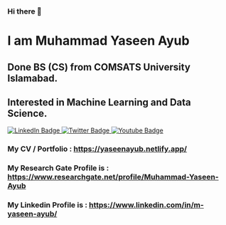 ### Hi there 👋
# I am Muhammad Yaseen Ayub
## Done BS (CS) from COMSATS University Islamabad.
## Interested in Machine Learning and Data Science.

  <div id="badges">
  <a href="https://www.linkedin.com/in/m-yaseen-ayub/">
    <img src="https://img.shields.io/badge/LinkedIn-blue?style=for-the-badge&logo=linkedin&logoColor=white" alt="LinkedIn Badge"/>
  </a>
      <a href="https://twitter.com/M_Yaseen_Ayub">
    <img src="https://img.shields.io/badge/Twitter-blue?style=for-the-badge&logo=twitter&logoColor=white" alt="Twitter Badge"/>
  </a>
        
  <a href="https://www.youtube.com/channel/UCphwXkFSsKozlG-Y0uYBvTg">
    <img src="https://img.shields.io/badge/YouTube-red?style=for-the-badge&logo=youtube&logoColor=white" alt="Youtube Badge"/>
  </a>

</div>
</div>


### My CV / Portfolio : https://yaseenayub.netlify.app/
### My Research Gate Profile is : https://www.researchgate.net/profile/Muhammad-Yaseen-Ayub
### My Linkedin Profile is : https://www.linkedin.com/in/m-yaseen-ayub/



<!--
**MuhammadYaseenAyub/MuhammadYaseenAyub** is a ✨ _special_ ✨ repository because its `README.md` (this file) appears on your GitHub profile.

Here are some ideas to get you started:

- 🔭 I’m currently working on ...
- 🌱 I’m currently learning ...
- 👯 I’m looking to collaborate on ...
- 🤔 I’m looking for help with ...
- 💬 Ask me about ...
- 📫 How to reach me: ...
- 😄 Pronouns: ...
- ⚡ Fun fact: ...
-->
